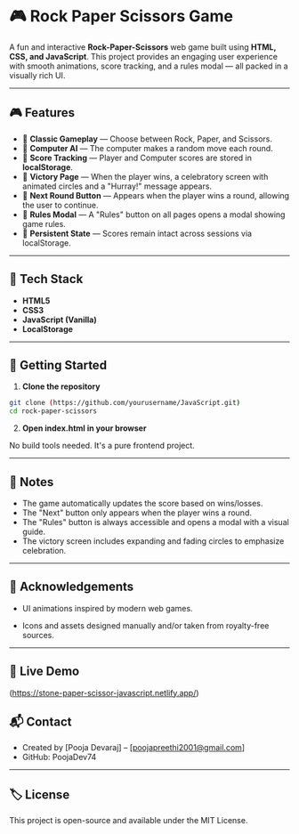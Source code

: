 # 🎮  Rock Paper Scissors Game

A fun and interactive **Rock-Paper-Scissors** web game built using **HTML, CSS, and JavaScript**. This project provides an engaging user experience with smooth animations, score tracking, and a rules modal — all packed in a visually rich UI.

---

## 🎮 Features

- 🎲 **Classic Gameplay** — Choose between Rock, Paper, and Scissors.
- 🧠 **Computer AI** — The computer makes a random move each round.
- 🧾 **Score Tracking** — Player and Computer scores are stored in **localStorage**.
- 🎉 **Victory Page** — When the player wins, a celebratory screen with animated circles and a "Hurray!" message appears.
- 🔄 **Next Round Button** — Appears when the player wins a round, allowing the user to continue.
- 📜 **Rules Modal** — A "Rules" button on all pages opens a modal showing game rules.
- 💾 **Persistent State** — Scores remain intact across sessions via localStorage.

---

## 🧪 Tech Stack

- **HTML5**
- **CSS3**
- **JavaScript (Vanilla)**
- **LocalStorage** 

---

## 🚀 Getting Started

1. **Clone the repository**

```bash
git clone (https://github.com/yourusername/JavaScript.git)
cd rock-paper-scissors
```

2. **Open index.html in your browser**

No build tools needed. It's a pure frontend project.

---

## 📌 Notes
- The game automatically updates the score based on wins/losses.
- The "Next" button only appears when the player wins a round.
- The "Rules" button is always accessible and opens a modal with a visual guide.
- The victory screen includes expanding and fading circles to emphasize celebration.

---

## 🙌 Acknowledgements
- UI animations inspired by modern web games.

- Icons and assets designed manually and/or taken from royalty-free sources.

---

## 🔗 Live Demo 
(https://stone-paper-scissor-javascript.netlify.app/)

## 📬 Contact
- Created by [Pooja Devaraj] – [poojapreethi2001@gmail.com]
- GitHub: PoojaDev74

---

## 🏷️ License
This project is open-source and available under the MIT License.

